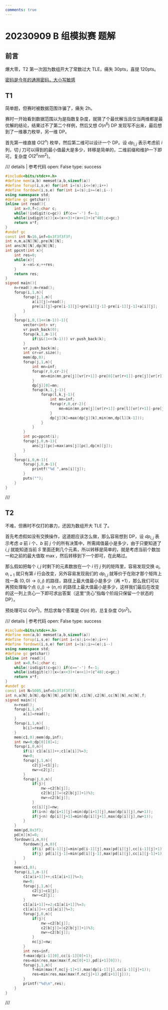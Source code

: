 ```yaml
---
comments: true
---
```


# 20230909 B 组模拟赛 题解

## 前言

爆大零，T2 第一次因为数组开大了常数过大 TLE，痛失 30pts，喜提 120pts。

[密码是今年的通用密码，大小写敏感](../files/20230909.rar)

## T1

简单题，但赛时被数据范围诈骗了，痛失 2h。

赛时一开始看到数据范围以为是指数复杂度，就猜了个最优解当且仅当两维都是最优解的结论，结果过不了第二个样例，然后又想 $O(n^6)$ DP 发现写不出来，最后想到了一维暴力枚举，另一维 DP。

首先第一维直接 $O(2^n)$ 枚举，然后第二维可以设计一个 DP。设 $dp_{i,j}$ 表示考虑前 $i$ 列，切 $j$ 刀可以得到的最小值最大是多少，转移是简单的，二维前缀和维护一下即可。复杂度 $O(2^nnm^2)$。

/// details | 参考代码
    open: False
    type: success

```cpp
#include<bits/stdc++.h>
#define mem(a,b) memset(a,b,sizeof(a))
#define forup(i,s,e) for(int i=(s);i<=(e);i++)
#define fordown(i,s,e) for(int i=(s);i>=(e);i--)
using namespace std;
#define gc getchar()
inline int read(){
    int x=0,f=1;char c;
    while(!isdigit(c=gc)) if(c=='-') f=-1;
    while(isdigit(c)){x=(x<<3)+(x<<1)+(c^48);c=gc;}
    return x*f;
}
#undef gc
const int N=16,inf=0x3f3f3f3f;
int n,m,a[N][N],pre[N][N];
int ans[N][N],dp[N][N];
int ppcnt(int x){
	int res=0;
	while(x){
		x-=x&-x;++res;
	}
	return res;
}
signed main(){
	n=read();m=read();
	forup(i,1,n){
		forup(j,1,m){
			a[i][j]=read();
			pre[i][j]=pre[i-1][j]+pre[i][j-1]-pre[i-1][j-1]+a[i][j];
		}
	}
	forup(i,0,(1<<(m-1))-1){
		vector<int> vr;
		vr.push_back(0);
		forup(k,1,m-1){
			if(i&(1<<(k-1))) vr.push_back(k);
		}
		vr.push_back(m);
		int cr=vr.size();
		mem(dp,0);
		forup(j,1,n){
			int mn=inf;
			forup(r,0,cr-2){
				mn=min(mn,pre[j][vr[r+1]]-pre[0][vr[r+1]]-pre[j][vr[r]]+pre[0][vr[r]]);
			}
			dp[j][0]=mn;
			forup(k,1,j-1){
				forup(l,k,j-1){
					int mn=inf;
					forup(r,0,cr-2){
						mn=min(mn,pre[j][vr[r+1]]-pre[l][vr[r+1]]-pre[j][vr[r]]+pre[l][vr[r]]);
					}
					dp[j][k]=max(dp[j][k],min(mn,dp[l][k-1]));
				}
			}
		}
		int pc=ppcnt(i);
		forup(j,0,n-1){
			ans[j][pc]=max(ans[j][pc],dp[n][j]);
		}
	}
	forup(i,0,n-1){
		forup(j,0,m-1){
			printf("%d ",ans[i][j]);
		}
		puts("");
	}
}
```

///

## T2

不难，但赛时不仅打的暴力，还因为数组开大 TLE 了。

首先考虑假如没有交换操作，这道题应该怎么做，那么容易想到 DP，设 $dp_{i,j}$ 表示考虑 $a$ 前 $i$ 个、$b$ 前 $j$ 个的所有决策中，所需阈值最小是多少，由于只要知道了 $i,j$ 就能知道当前 $S$ 里面还剩几个元素，所以转移是简单的，就是考虑当前个数加一和之前的最大值取 $\max$，然后转移到下一个即可，在此略过。

那么假如把每个 $i,j$ 时剩下的元素数放在一个 $i$ 行 $j$ 列的矩阵里，容易发现交换 $a_i,a_{i+1}$ 就只有第 $i$ 行会改变，另外容易发现我们的 $dp_{i,j}$ 就等价于在刚才那个矩阵上找一条 $(0,0)\to (i,j)$ 的路径，路径上最大值最小是多少（再 $+1$），那么我们可以再预处理每个点 $(i,j)\to (n,n)$ 的路径上最大值最小是多少，这样我们最后在改变的这一列上贪心一下即可求出答案（这里“贪心”指每个阶段只保留一个状态的 DP）。

预处理可以 $O(n^2)$，然后求每个答案是 $O(n)$ 的，总复杂度 $O(n^2)$。

/// details | 参考代码
    open: False
    type: success

```cpp
#include<bits/stdc++.h>
#define mem(a,b) memset(a,b,sizeof(a))
#define forup(i,s,e) for(int i=(s);i<=(e);i++)
#define fordown(i,s,e) for(int i=(s);i>=(e);i--)
using namespace std;
#define gc getchar()
inline int read(){
    int x=0,f=1;char c;
    while(!isdigit(c=gc)) if(c=='-') f=-1;
    while(isdigit(c)){x=(x<<3)+(x<<1)+(c^48);c=gc;}
    return x*f;
}
#undef gc
const int N=5005,inf=0x3f3f3f3f;
int n,a[N],b[N],dp[N][N],pd[N][N],c1[N],c2[N],cc[N][N],nc[N],f;
signed main(){
	n=read();
	forup(i,1,n){
		a[i]=read();
	}
	forup(i,1,n){
		b[i]=read();
	}
	mem(c1,0);mem(dp,inf);
	int nw=0;dp[0][0]=1;
	forup(i,0,n){
		if(i) c1[a[i]]++;c1[a[i]]%=3;
		nw=0;
		forup(j,1,n){
			c2[j]=c1[j];
			nw+=c2[j];
		}
		forup(j,0,n){
			if(j){
				nw-=c2[b[j]];
				c2[b[j]]=(c2[b[j]]+1)%3;
				nw+=c2[b[j]];
			}
			cc[i][j]=nw;
			if(i<n) dp[i+1][j]=min(dp[i+1][j],max(dp[i][j],nw+1));
			if(j<n) dp[i][j+1]=min(dp[i][j+1],max(dp[i][j],nw+1));
		}
	}
	mem(pd,0x3f);
	pd[n][n]=0;
	fordown(i,n,0){
		fordown(j,n,0){
			if(i) pd[i-1][j]=min(pd[i-1][j],max(pd[i][j],cc[i-1][j]+1));
			if(j) pd[i][j-1]=min(pd[i][j-1],max(pd[i][j],cc[i][j-1]+1));
		}
	}
	mem(c1,0);
	forup(i,1,n-1){
		c1[a[i+1]]++;c1[a[i+1]]%=3;
		nw=0;
		forup(j,1,n){
			c2[j]=c1[j];
			nw+=c2[j];
		}
		c1[a[i+1]]+=2;c1[a[i+1]]%=3;
		c1[a[i]]++;c1[a[i]]%=3;
		forup(j,0,n){
			if(j){
				nw-=c2[b[j]];
				c2[b[j]]=(c2[b[j]]+1)%3;
				nw+=c2[b[j]];
			}
			nc[j]=nw;
		}
		int res=inf;
		f=max(dp[i-1][0],cc[i-1][0]+1);
		res=min(res,max(max(f,nc[0]+1),pd[i+1][0]));
		forup(j,1,n){
			f=min(max(f,nc[j-1]+1),max(dp[i-1][j],cc[i-1][j]+1));
			res=min(res,max(max(f,nc[j]+1),pd[i+1][j]));
		}
		printf("%d\n",res);
	}
}
```

///